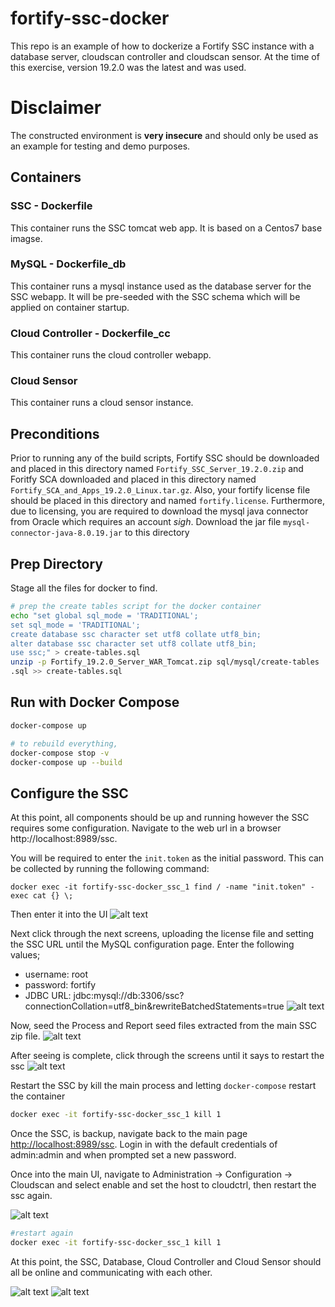 # fortify-ssc-docker
This repo is an example of how to dockerize a Fortify SSC instance with a database server, cloudscan controller and cloudscan sensor. At the time of this exercise, version 19.2.0 was the latest and was used.
# Disclaimer
The constructed environment is **very insecure** and should only be used as an example for testing and demo purposes.

## Containers
### SSC - Dockerfile
This container runs the SSC tomcat web app. It is based on a Centos7 base imagse.
### MySQL - Dockerfile_db
This container runs a mysql instance used as the database server for the SSC webapp. It will be pre-seeded with the SSC schema which will be applied on container startup.
### Cloud Controller - Dockerfile_cc
This container runs the cloud controller webapp.
### Cloud Sensor
This container runs a cloud sensor instance.

## Preconditions
Prior to running any of the build scripts, Fortify SSC should be downloaded and placed in this directory named ```Fortify_SSC_Server_19.2.0.zip``` and Foritfy SCA downloaded and placed in this directory named ```Fortify_SCA_and_Apps_19.2.0_Linux.tar.gz```. Also, your fortify license file should be placed in this directory and named ```fortify.license```. Furthermore, due to licensing, you are required to download the mysql java connector from Oracle which requires an account *sigh*. Download the jar file ```mysql-connector-java-8.0.19.jar``` to this directory

## Prep Directory
Stage all the files for docker to find.
```bash
# prep the create tables script for the docker container
echo "set global sql_mode = 'TRADITIONAL';
set sql_mode = 'TRADITIONAL';
create database ssc character set utf8 collate utf8_bin;
alter database ssc character set utf8 collate utf8_bin;
use ssc;" > create-tables.sql
unzip -p Fortify_19.2.0_Server_WAR_Tomcat.zip sql/mysql/create-tables
.sql >> create-tables.sql
```
## Run with Docker Compose
```bash
docker-compose up

# to rebuild everything,
docker-compose stop -v
docker-compose up --build
```

## Configure the SSC
At this point, all components should be up and running however the SSC requires some configuration. Navigate to the web url in a browser http://localhost:8989/ssc.

You will be required to enter the ```init.token``` as the initial password. This can be collected by running the following command:
```
docker exec -it fortify-ssc-docker_ssc_1 find / -name "init.token" -exec cat {} \;
```
Then enter it into the UI
![alt text](images/token.png "Entering init token")

Next click through the next screens, uploading the license file and setting the SSC URL until the MySQL configuration page. Enter the following values;
 * username: root
 * password: fortify
 * JDBC URL: jdbc:mysql://db:3306/ssc?connectionCollation=utf8_bin&rewriteBatchedStatements=true
 ![alt text](images/db_config.png "DB Config")

Now, seed the Process and Report seed files extracted from the main SSC zip file.
![alt text](images/seeding.png "Seeding")

After seeing is complete, click through the screens until it says to restart the ssc
![alt text](images/restart.png "restart")

Restart the SSC by kill the main process and letting ```docker-compose``` restart the container
```bash
docker exec -it fortify-ssc-docker_ssc_1 kill 1
```

Once the SSC, is backup, navigate back to the main page [http://localhost:8989/ssc](http://localhost:8989/ssc). Login in with the default credentials of admin:admin and when prompted set a new password.

Once into the main UI, navigate to Administration -> Configuration -> Cloudscan and select enable and set the host to cloudctrl, then restart the ssc again.

![alt text](images/cloudctrl_config.png "cloudctrl_config")
```bash
#restart again
docker exec -it fortify-ssc-docker_ssc_1 kill 1
```

At this point, the SSC, Database, Cloud Controller and Cloud Sensor should all be online and communicating with each other.

![alt text](images/cloud_sensor.png "cloud sensor")
![alt text](images/cloud_ctrl.png "cloud controller status")